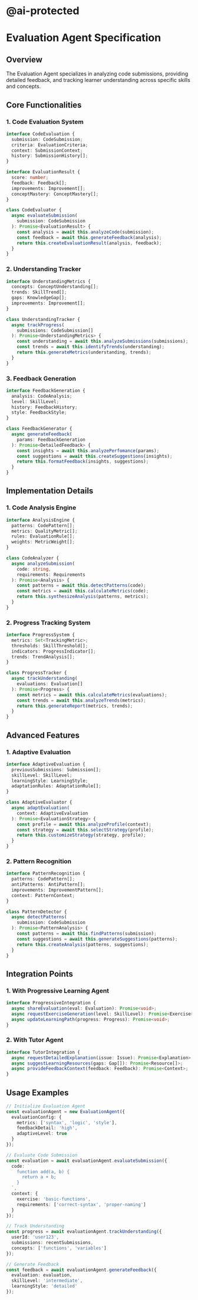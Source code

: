 # @ai-protected
# Evaluation Agent Specification

## Overview
The Evaluation Agent specializes in analyzing code submissions, providing detailed feedback, and tracking learner understanding across specific skills and concepts.

## Core Functionalities

### 1. Code Evaluation System

```typescript
interface CodeEvaluation {
  submission: CodeSubmission;
  criteria: EvaluationCriteria;
  context: SubmissionContext;
  history: SubmissionHistory[];
}

interface EvaluationResult {
  score: number;
  feedback: Feedback[];
  improvements: Improvement[];
  conceptMastery: ConceptMastery[];
}

class CodeEvaluator {
  async evaluateSubmission(
    submission: CodeSubmission
  ): Promise<EvaluationResult> {
    const analysis = await this.analyzeCode(submission);
    const feedback = await this.generateFeedback(analysis);
    return this.createEvaluationResult(analysis, feedback);
  }
}
```

### 2. Understanding Tracker

```typescript
interface UnderstandingMetrics {
  concepts: ConceptUnderstanding[];
  trends: SkillTrend[];
  gaps: KnowledgeGap[];
  improvements: Improvement[];
}

class UnderstandingTracker {
  async trackProgress(
    submissions: CodeSubmission[]
  ): Promise<UnderstandingMetrics> {
    const understanding = await this.analyzeSubmissions(submissions);
    const trends = await this.identifyTrends(understanding);
    return this.generateMetrics(understanding, trends);
  }
}
```

### 3. Feedback Generation

```typescript
interface FeedbackGeneration {
  analysis: CodeAnalysis;
  level: SkillLevel;
  history: FeedbackHistory;
  style: FeedbackStyle;
}

class FeedbackGenerator {
  async generateFeedback(
    params: FeedbackGeneration
  ): Promise<DetailedFeedback> {
    const insights = await this.analyzePerfomance(params);
    const suggestions = await this.createSuggestions(insights);
    return this.formatFeedback(insights, suggestions);
  }
}
```

## Implementation Details

### 1. Code Analysis Engine

```typescript
interface AnalysisEngine {
  patterns: CodePattern[];
  metrics: QualityMetric[];
  rules: EvaluationRule[];
  weights: MetricWeight[];
}

class CodeAnalyzer {
  async analyzeSubmission(
    code: string,
    requirements: Requirements
  ): Promise<Analysis> {
    const patterns = await this.detectPatterns(code);
    const metrics = await this.calculateMetrics(code);
    return this.synthesizeAnalysis(patterns, metrics);
  }
}
```

### 2. Progress Tracking System

```typescript
interface ProgressSystem {
  metrics: Set<TrackingMetric>;
  thresholds: SkillThreshold[];
  indicators: ProgressIndicator[];
  trends: TrendAnalysis[];
}

class ProgressTracker {
  async trackUnderstanding(
    evaluations: Evaluation[]
  ): Promise<Progress> {
    const metrics = await this.calculateMetrics(evaluations);
    const trends = await this.analyzeTrends(metrics);
    return this.generateReport(metrics, trends);
  }
}
```

## Advanced Features

### 1. Adaptive Evaluation

```typescript
interface AdaptiveEvaluation {
  previousSubmissions: Submission[];
  skillLevel: SkillLevel;
  learningStyle: LearningStyle;
  adaptationRules: AdaptationRule[];
}

class AdaptiveEvaluator {
  async adaptEvaluation(
    context: AdaptiveEvaluation
  ): Promise<EvaluationStrategy> {
    const profile = await this.analyzeProfile(context);
    const strategy = await this.selectStrategy(profile);
    return this.customizeStrategy(strategy, profile);
  }
}
```

### 2. Pattern Recognition

```typescript
interface PatternRecognition {
  patterns: CodePattern[];
  antiPatterns: AntiPattern[];
  improvements: ImprovementPattern[];
  context: PatternContext;
}

class PatternDetector {
  async detectPatterns(
    submission: CodeSubmission
  ): Promise<PatternAnalysis> {
    const patterns = await this.findPatterns(submission);
    const suggestions = await this.generateSuggestions(patterns);
    return this.createAnalysis(patterns, suggestions);
  }
}
```

## Integration Points

### 1. With Progressive Learning Agent

```typescript
interface ProgressiveIntegration {
  async shareEvaluation(eval: Evaluation): Promise<void>;
  async requestExerciseGeneration(level: SkillLevel): Promise<Exercise>;
  async updateLearningPath(progress: Progress): Promise<void>;
}
```

### 2. With Tutor Agent

```typescript
interface TutorIntegration {
  async requestDetailedExplanation(issue: Issue): Promise<Explanation>;
  async suggestLearningResources(gaps: Gap[]): Promise<Resource[]>;
  async provideFeedbackContext(feedback: Feedback): Promise<Context>;
}
```

## Usage Examples

```typescript
// Initialize Evaluation Agent
const evaluationAgent = new EvaluationAgent({
  evaluationConfig: {
    metrics: ['syntax', 'logic', 'style'],
    feedbackDetail: 'high',
    adaptiveLevel: true
  }
});

// Evaluate Code Submission
const evaluation = await evaluationAgent.evaluateSubmission({
  code: `
    function add(a, b) {
      return a + b;
    }
  `,
  context: {
    exercise: 'basic-functions',
    requirements: ['correct-syntax', 'proper-naming']
  }
});

// Track Understanding
const progress = await evaluationAgent.trackUnderstanding({
  userId: 'user123',
  submissions: recentSubmissions,
  concepts: ['functions', 'variables']
});

// Generate Feedback
const feedback = await evaluationAgent.generateFeedback({
  evaluation: evaluation,
  skillLevel: 'intermediate',
  learningStyle: 'detailed'
});
```
